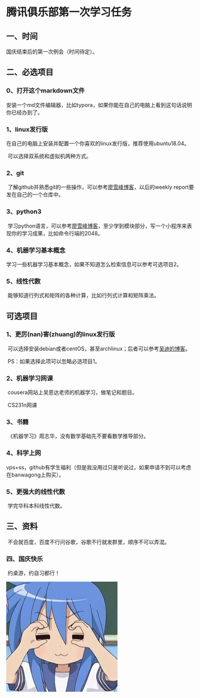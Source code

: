 # 腾讯俱乐部第一次学习任务

## 一、时间

国庆结束后的第一次例会（时间待定）。



## 二、必选项目

### 0、打开这个markdown文件

​	安装一个md文件编辑器，比如typora，如果你能在自己的电脑上看到这句话说明你已经办到了。

### 1、linux发行版

​	在自己的电脑上安装并配置一个你喜欢的linux发行版，推荐使用ubuntu18.04。

​	可以选择双系统和虚拟机两种方式。

### 2、git

​	了解github并熟悉git的一些操作，可以参考[廖雪峰博客](https://www.liaoxuefeng.com/wiki/0013739516305929606dd18361248578c67b8067c8c017b000/)，以后的weekly report要发在自己的一个仓库中。

### 3、python3

​	学习python语言，可以参考[廖雪峰博客](https://www.liaoxuefeng.com/wiki/0014316089557264a6b348958f449949df42a6d3a2e542c000)，至少学到模块部分，写一个小程序来表现你的学习成果，比如命令行端的2048。

### 4、机器学习基本概念

​	学习一些机器学习基本概念，如果不知道怎么检索信息可以参考可选项目2。

### 5、线性代数

​	能够知道行列式和矩阵的各种计算，比如行列式计算和矩阵乘法。



## 可选项目

### 1、更厉(nan)害(zhuang)的linux发行版

​	可以选择安装debian或者centOS，甚至archlinux；后者可以参考[吴迪的博客](https://www.viseator.com/2017/05/17/arch_install/)。

​	PS：如果选择此项可以忽略必选项目1。

### 2、机器学习网课

​	cousera网站上吴恩达老师的机器学习，做笔记和题目。

​	CS231n网课

### 3、书籍

​	《机器学习》周志华，没有数学基础先不要看数学推导部分。

### 4、科学上网

​	vps+ss，github有学生福利（但是我没用过只是听说过，如果申请不到可以考虑在banwagong上购买）。

### 5、更强大的线性代数

​	学完华科本科线性代数。



## 三、资料

​	不会就百度，百度不行问谷歌，谷歌不行就发群里，顺序不可以弄混。



### 四、国庆快乐

​	约桌游，约自习都行！

![](../pic/5c71ea6d22ab6a4f4f393141011107ab.jpg)

​		